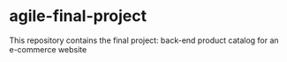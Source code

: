 # agile-final-project
This repository contains the final project: back-end product catalog for an e-commerce website
